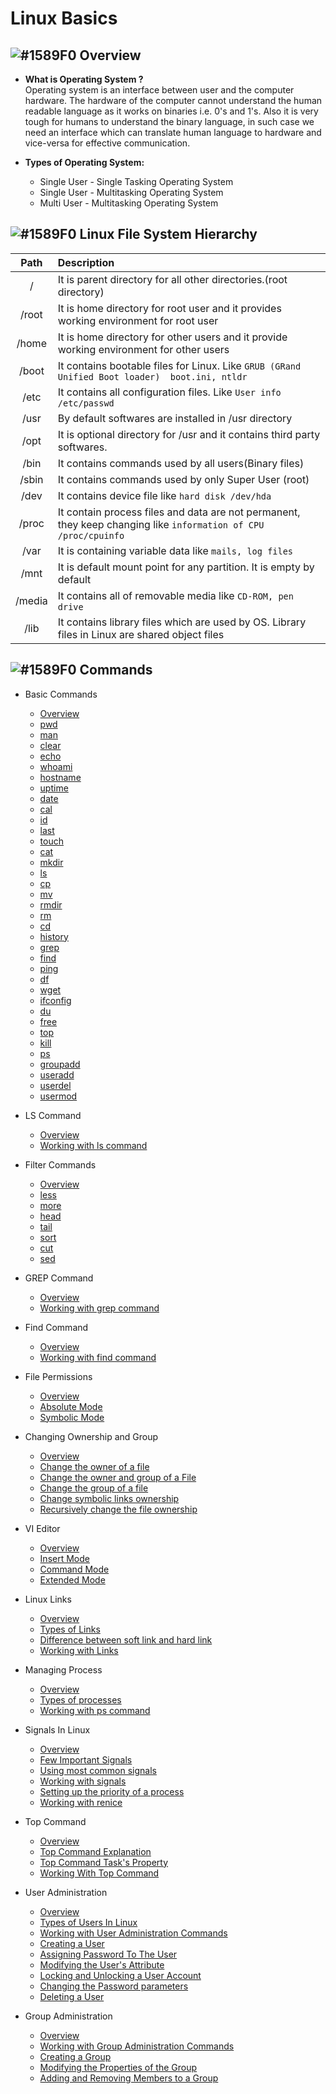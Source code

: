 # Linux Basics

## ![#1589F0](https://placehold.it/15/1589F0/000000?text=+) Overview 

* <b> What is Operating System ?</b>  
Operating system is an interface between user and the computer hardware. The hardware of the computer cannot understand the human readable language as it works on binaries i.e. 0's and 1's. Also it is very tough for humans to understand the binary language, in such case we need an interface which can translate human language to hardware and vice-versa for effective communication. 

* <b> Types of Operating System:</b>  
  * Single User - Single Tasking Operating System  
  * Single User - Multitasking Operating System  
  * Multi User - Multitasking Operating System  
 
## ![#1589F0](https://placehold.it/15/1589F0/000000?text=+) Linux File System Hierarchy  

|Path     | Description        |
|:-----: |:---      |
| / |It is parent directory for all other directories.(root directory)|
| /root | It is home directory for root user and it provides working environment for root user|
| /home | It is home directory for other users and it provide working environment for other users|
| /boot |It contains bootable files for Linux. Like `GRUB (GRand Unified Boot loader)  boot.ini, ntldr` |
| /etc | It contains all configuration files. Like `User info /etc/passwd` |
| /usr | By default softwares are installed in /usr directory|
| /opt | It is optional directory for /usr and it contains third party softwares. |
| /bin | It contains commands used by all users(Binary files)|   
| /sbin | It contains commands used by only Super User (root) |
| /dev | It contains device file like `hard disk /dev/hda` |
| /proc |  It contain process files and data are not permanent, they keep changing like `information of CPU /proc/cpuinfo` |
| /var |It is containing variable data like `mails, log files` |   
| /mnt |It is default mount point for any partition. It is empty by default |
| /media |It contains all of removable media like `CD-ROM, pen drive` |
| /lib | It contains library files which are used by OS. Library files in Linux are shared object files|

## ![#1589F0](https://placehold.it/15/1589F0/000000?text=+) Commands

- Basic Commands
  - [Overview](https://github.com/krishnaprasadkv/linux-commands/blob/master/Basic-commands.md#basic-commands)
  - [pwd](https://github.com/krishnaprasadkv/linux-commands/blob/master/Basic-commands.md#1-pwd-)
  - [man](https://github.com/krishnaprasadkv/linux-commands/blob/master/Basic-commands.md#2-man-)
  - [clear](https://github.com/krishnaprasadkv/linux-commands/blob/master/Basic-commands.md#3-clear-)
  - [echo](https://github.com/krishnaprasadkv/linux-commands/blob/master/Basic-commands.md#4-echo-)
  - [whoami](https://github.com/krishnaprasadkv/linux-commands/blob/master/Basic-commands.md#5-whoami-)
  - [hostname](https://github.com/krishnaprasadkv/linux-commands/blob/master/Basic-commands.md#6-hostname-)
  - [uptime](https://github.com/krishnaprasadkv/linux-commands/blob/master/Basic-commands.md#7-uptime-)
  - [date](https://github.com/krishnaprasadkv/linux-commands/blob/master/Basic-commands.md#8-date-)
  - [cal](https://github.com/krishnaprasadkv/linux-commands/blob/master/Basic-commands.md#9-cal-)
  - [id](https://github.com/krishnaprasadkv/linux-commands/blob/master/Basic-commands.md#10-id-)
  - [last](https://github.com/krishnaprasadkv/linux-commands/blob/master/Basic-commands.md#11-last-)
  - [touch](https://github.com/krishnaprasadkv/linux-commands/blob/master/Basic-commands.md#12-touch-)
  - [cat](https://github.com/krishnaprasadkv/linux-commands/blob/master/Basic-commands.md#13-cat-)
  - [mkdir](https://github.com/krishnaprasadkv/linux-commands/blob/master/Basic-commands.md#14-mkdir-)
  - [ls](https://github.com/krishnaprasadkv/linux-commands/blob/master/Basic-commands.md#15-ls-)
  - [cp](https://github.com/krishnaprasadkv/linux-commands/blob/master/Basic-commands.md#16-cp-)
  - [mv](https://github.com/krishnaprasadkv/linux-commands/blob/master/Basic-commands.md#17-mv-)
  - [rmdir](https://github.com/krishnaprasadkv/linux-commands/blob/master/Basic-commands.md#18-rmdir-)
  - [rm](https://github.com/krishnaprasadkv/linux-commands/blob/master/Basic-commands.md#19-rm-)
  - [cd](https://github.com/krishnaprasadkv/linux-commands/blob/master/Basic-commands.md#20-cd-)
  - [history](https://github.com/krishnaprasadkv/linux-commands/blob/master/Basic-commands.md#21-history-)
  - [grep](https://github.com/krishnaprasadkv/linux-commands/blob/master/Basic-commands.md#22-grep-)
  - [find](https://github.com/krishnaprasadkv/linux-commands/blob/master/Basic-commands.md#23-find-)
  - [ping](https://github.com/krishnaprasadkv/linux-commands/blob/master/Basic-commands.md#24-ping-)
  - [df](https://github.com/krishnaprasadkv/linux-commands/blob/master/Basic-commands.md#25-df-)
  - [wget](https://github.com/krishnaprasadkv/linux-commands/blob/master/Basic-commands.md#26-wget-)
  - [ifconfig](https://github.com/krishnaprasadkv/linux-commands/blob/master/Basic-commands.md#27-ifconfig-)
  - [du](https://github.com/krishnaprasadkv/linux-commands/blob/master/Basic-commands.md#28-du-)
  - [free](https://github.com/krishnaprasadkv/linux-commands/blob/master/Basic-commands.md#29-free-)
  - [top](https://github.com/krishnaprasadkv/linux-commands/blob/master/Basic-commands.md#30-top-)
  - [kill](https://github.com/krishnaprasadkv/linux-commands/blob/master/Basic-commands.md#31-kill-)
  - [ps](https://github.com/krishnaprasadkv/linux-commands/blob/master/Basic-commands.md#32-ps-)
  - [groupadd](https://github.com/krishnaprasadkv/linux-commands/blob/master/Basic-commands.md#33-groupadd-)
  - [useradd](https://github.com/krishnaprasadkv/linux-commands/blob/master/Basic-commands.md#34-useradd-)
  - [userdel](https://github.com/krishnaprasadkv/linux-commands/blob/master/Basic-commands.md#35-userdel-)
  - [usermod](https://github.com/krishnaprasadkv/linux-commands/blob/master/Basic-commands.md#36-usermod-)
  

- LS Command
  - [Overview](https://github.com/krishnaprasadkv/linux-commands/blob/master/ls.md#listing-files-and-directories)
  - [Working with ls command](https://github.com/krishnaprasadkv/linux-commands/blob/master/ls.md#working-with-ls-command)
 
- Filter Commands
  - [Overview](https://github.com/krishnaprasadkv/linux-commands/blob/master/filtercommands.md#filter-commands)
  - [less](https://github.com/krishnaprasadkv/linux-commands/blob/master/filtercommands.md#less-)  
  - [more](https://github.com/krishnaprasadkv/linux-commands/blob/master/filtercommands.md#more-)  
  - [head](https://github.com/krishnaprasadkv/linux-commands/blob/master/filtercommands.md#head-)  
  - [tail](https://github.com/krishnaprasadkv/linux-commands/blob/master/filtercommands.md#tail-)  
  - [sort](https://github.com/krishnaprasadkv/linux-commands/blob/master/filtercommands.md#sort-)  
  - [cut](https://github.com/krishnaprasadkv/linux-commands/blob/master/filtercommands.md#cut-)  
  - [sed](https://github.com/krishnaprasadkv/linux-commands/blob/master/filtercommands.md#sed-)

  
- GREP Command
  - [Overview](https://github.com/krishnaprasadkv/linux-commands/blob/master/grep.md#grep-)
  - [Working with grep command](https://github.com/krishnaprasadkv/linux-commands/blob/master/grep.md#examples-of-grep)

- Find Command 
  - [Overview](https://github.com/krishnaprasadkv/linux-commands/blob/master/findcommand.md#find-command-)
  - [Working with find command](https://github.com/krishnaprasadkv/linux-commands/blob/master/findcommand.md#working-with-find-command)

- File Permissions
  - [Overview](https://github.com/krishnaprasadkv/linux-commands/blob/master/filepermissions.md#overview)
  - [Absolute Mode](https://github.com/krishnaprasadkv/linux-commands/blob/master/filepermissions.md#absolute-mode)
  - [Symbolic Mode](https://github.com/krishnaprasadkv/linux-commands/blob/master/filepermissions.md#symbolic-mode)

- Changing Ownership and Group
  - [Overview](https://github.com/krishnaprasadkv/linux-commands/blob/master/filepermissions.md#file-permissions-) 
  - [Change the owner of a file](https://github.com/krishnaprasadkv/linux-commands/blob/master/changing-ownership-and-group.md#change-the-owner-of-a-file)
  - [Change the owner and group of a File](https://github.com/krishnaprasadkv/linux-commands/blob/master/changing-ownership-and-group.md#change-the-owner-and-group-of-a-file)
  - [Change the group of a file](https://github.com/krishnaprasadkv/linux-commands/blob/master/changing-ownership-and-group.md#change-the-group-of-a-file)
  - [Change symbolic links ownership](https://github.com/krishnaprasadkv/linux-commands/blob/master/changing-ownership-and-group.md#change-symbolic-links-ownership)
  - [Recursively change the file ownership](https://github.com/krishnaprasadkv/linux-commands/blob/master/changing-ownership-and-group.md#recursively-change-the-file-ownership)


- VI Editor
  - [Overview](https://github.com/krishnaprasadkv/linux-commands/blob/master/vi.md#overview)
  - [Insert Mode](https://github.com/krishnaprasadkv/linux-commands/blob/master/vi.md#insert-mode)
  - [Command Mode](https://github.com/krishnaprasadkv/linux-commands/blob/master/vi.md#command-mode)
  - [Extended Mode](https://github.com/krishnaprasadkv/linux-commands/blob/master/vi.md#extended-mode)


- Linux Links
  - [Overview](https://github.com/krishnaprasadkv/linux-commands/blob/master/links.md#overview) 
  - [Types of Links](https://github.com/krishnaprasadkv/linux-commands/blob/master/links.md#types-of-links)
  - [Difference between soft link and hard link ](https://github.com/krishnaprasadkv/linux-commands/blob/master/links.md#difference-between-soft-link-and-hard-link)
  - [Working with Links](https://github.com/krishnaprasadkv/linux-commands/blob/master/links.md#working-with-inks)

- Managing Process 
  - [Overview](https://github.com/krishnaprasadkv/linux-commands/blob/master/managingprocess.md#overview)
  - [Types of processes](https://github.com/krishnaprasadkv/linux-commands/blob/master/managingprocess.md#types-of-processes)
  - [Working with ps command](https://github.com/krishnaprasadkv/linux-commands/blob/master/managingprocess.md#working-with-ps-command)

- Signals In Linux
  - [Overview](https://github.com/krishnaprasadkv/linux-commands/blob/master/signalsinlinux.md#overview)  
  - [Few Important Signals](https://github.com/krishnaprasadkv/linux-commands/blob/master/signalsinlinux.md#few-important-signals-with-its-descriptions)
  - [Using most common signals](https://github.com/krishnaprasadkv/linux-commands/blob/master/signalsinlinux.md#using-most-common-signals)
  - [Working with signals](https://github.com/krishnaprasadkv/linux-commands/blob/master/signalsinlinux.md#working-with-signals)
  - [Setting up the priority of a process](https://github.com/krishnaprasadkv/linux-commands/blob/master/signalsinlinux.md#setting-up-the-priority-of-a-process)
  - [Working with renice](https://github.com/krishnaprasadkv/linux-commands/blob/master/signalsinlinux.md#working-with-renice)

- Top Command 
   - [Overview](https://github.com/krishnaprasadkv/linux-commands/blob/master/topcommand.md#overview)
   - [Top Command Explanation](https://github.com/krishnaprasadkv/linux-commands/blob/master/topcommand.md#top-command-explanation)
   - [Top Command Task's Property](https://github.com/krishnaprasadkv/linux-commands/blob/master/topcommand.md#top-command-tasks-property)
   - [Working With Top Command](https://github.com/krishnaprasadkv/linux-commands/blob/master/topcommand.md#working-with-top-command)

- User Administration 
  - [Overview](https://github.com/krishnaprasadkv/linux-commands/blob/master/useradmin.md#overview)
  - [Types of Users In Linux](https://github.com/krishnaprasadkv/linux-commands/blob/master/useradmin.md#types-of-users-in-linux)
  - [Working with User Administration Commands](https://github.com/krishnaprasadkv/linux-commands/blob/master/useradmin.md#working-with-user-administration-commands)
  - [Creating a User](https://github.com/krishnaprasadkv/linux-commands/blob/master/useradmin.md#creating-a-user)
  - [Assigning Password To The User](https://github.com/krishnaprasadkv/linux-commands/blob/master/useradmin.md#assigning-password-to-the-user)
  - [Modifying the User's Attribute](https://github.com/krishnaprasadkv/linux-commands/blob/master/useradmin.md#modifying-the-users-attribute)
  - [Locking and Unlocking a User Account](https://github.com/krishnaprasadkv/linux-commands/blob/master/useradmin.md#locking-and-unlocking-a-user-account)
  - [Changing the Password parameters](https://github.com/krishnaprasadkv/linux-commands/blob/master/useradmin.md#changing-the-password-parameters)
  - [Deleting a User](https://github.com/krishnaprasadkv/linux-commands/blob/master/useradmin.md#deleting-a-user)

- Group Administration  
  - [Overview](https://github.com/krishnaprasadkv/linux-commands/blob/master/groupadmin.md#overview)
  - [Working with Group Administration Commands](https://github.com/krishnaprasadkv/linux-commands/blob/master/groupadmin.md#working-with-group-administration)
  - [Creating a Group](https://github.com/krishnaprasadkv/linux-commands/blob/master/groupadmin.md#creating-a-group)
  - [Modifying the Properties of the Group](https://github.com/krishnaprasadkv/linux-commands/blob/master/groupadmin.md#modifying-the-properties-of-the-group)
  - [Adding and Removing Members to a Group](https://github.com/krishnaprasadkv/linux-commands/blob/master/groupadmin.md#adding-and-removing-embers-to-a-group)